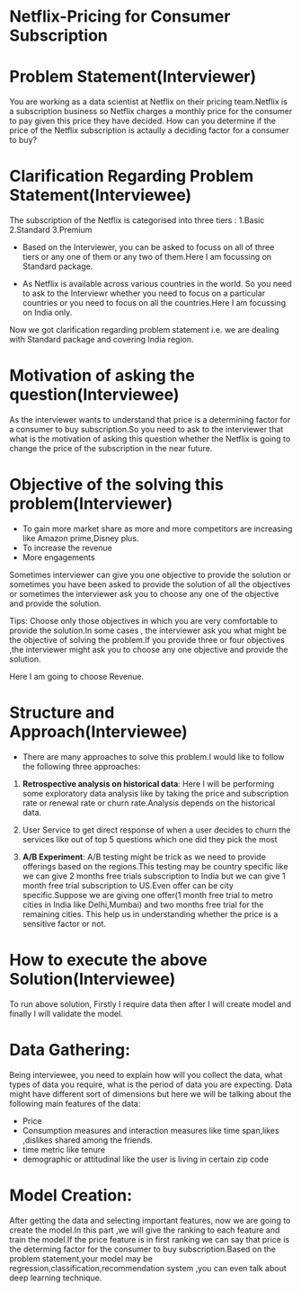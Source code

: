 # Netflix-Pricing for Consumer Subscription

# Problem Statement(Interviewer)
You are working as a data scientist at Netflix on their  pricing team.Netflix is a subscription business so Netflix charges a monthly price for the consumer to pay given this price they have decided. How can you determine if the price of the Netflix subscription is actaully a deciding factor for a consumer to buy?

# Clarification Regarding Problem Statement(Interviewee)
The subscription of the Netflix is categorised into three tiers :
1.Basic
2.Standard
3.Premium

* Based on the Interviewer, you can be asked to focuss on all of three tiers or any one of them or any two of them.Here I am focussing on Standard package.

* As Netflix is available across various countries in the world. So you need to ask to the Interviewr whether you need to focus on a particular countries or you need to focus on all the countries.Here I am focussing on India only.

Now we got clarification regarding problem statement i.e. we are dealing with Standard package and covering India region.

# Motivation of asking the question(Interviewee)
As the interviewer wants to understand that price is a determining factor for a consumer to buy subscription.So you need to ask to the interviewer that what is the motivation of asking this question whether the Netflix is going to change the price of the subscription in the near future.

# Objective of the solving this problem(Interviewer)
* To gain more market share as more and more competitors are increasing like Amazon prime,Disney plus.
* To increase the revenue
* More engagements

Sometimes interviewer can give you one objective to provide the solution or sometimes you have been asked to provide the solution of all the objectives or sometimes the interviewer ask you to choose any one of the objective and provide the solution.

Tips: Choose only those objectives in which you are very comfortable to provide the solution.In some cases , the interviewer ask you what might be the objective of solving the problem.If you provide three or four objectives ,the interviewer might ask you to choose any one objective and provide the solution.

Here I am going to choose Revenue.

# Structure and Approach(Interviewee)
* There are many approaches to solve this problem.I would like to follow the following three approaches:
1. **Retrospective analysis on historical data**: Here I will be performing some exploratory data analysis like by taking the price and subscription rate or renewal rate or churn rate.Analysis depends on the historical data.

2. User Service to get direct response of when a user decides to churn the services like out of top 5 questions which one did they pick the most

3. **A/B Experiment**: A/B testing might be trick as we need to provide offerings based on the regions.This testing may be country specific like we can give 2 months free trials subscription to India but we can give 1 month free trial subscription to US.Even offer can be city specific.Suppose we are giving one offer(1 month free trial to metro cities in India like Delhi,Mumbai) and two months free trial for the remaining cities. This help us in understanding whether the price is a sensitive factor or not.

# How to execute the above Solution(Interviewee)
To run above solution, Firstly I require data then after I will create model and finally I will validate the model.

# Data Gathering:
Being interviewee, you need to explain how will you collect the data, what types of data you require, what is the period of data you are expecting.
Data might have different sort of dimensions but here we will be talking about the following main features of the data:
* Price
* Consumption measures and interaction measures like time span,likes ,dislikes shared among the friends.
* time metric like tenure
* demographic or attitudinal like the user is living in certain zip code

# Model Creation:
After getting the data and selecting important features, now we are going to create the model.In this part ,we will give the ranking to each feature and train the model.If the price feature is in first ranking we can say that price is the determing factor for the consumer to buy subscription.Based on the problem statement,your model may be regression,classification,recommendation system ,you can even talk about deep learning technique.
